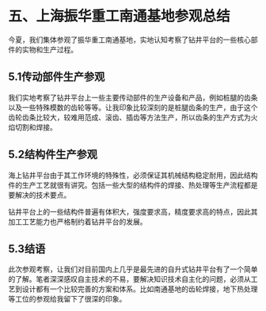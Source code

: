 # 五、上海振华重工南通基地参观总结

今夏，我们集体参观了振华重工南通基地，实地认知考察了钻井平台的一些核心部件的实物和生产过程。

## 5.1传动部件生产参观

我们实地考察了钻井平台上一些主要传动部件的生产设备和产品，例如桩腿的齿条以及一些特殊模数的齿轮等等。让我印象比较深刻的是桩腿齿条的生产，由于这个齿轮齿条比较大，较难用范成、滚齿、插齿等方法生产，所以齿条的生产方式为火焰切割和焊接。

## 5.2结构件生产参观

海上钻井平台由于其工作环境的特殊性，必须保证其机械结构稳定耐用，因此结构件的生产工艺就很有讲究。包括一些大型的结构件的焊接、热处理等生产流程都是要解决的技术要点。

钻井平台上的一些结构件普遍有体积大，强度要求高，精度要求高的特点，因此其加工工艺能力也严格制约着钻井平台的发展。

## 5.3结语

此次参观考察，让我们对目前国内上几乎是最先进的自升式钻井平台有了一个简单的了解。笔者深深感叹自主技术的不易，要解决知识技术自主化的问题，必须从工艺到设计都有一个比较完善的方案和体系。比如南通基地的齿轮焊接，地下热处理等工位的参观给我留下了很深的印象。                                                    

 